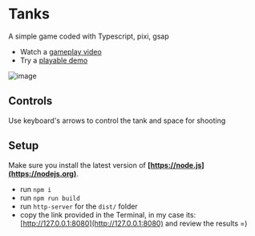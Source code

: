 # Tanks 
A simple game coded with Typescript, pixi, gsap
- Watch a [gameplay video](https://youtu.be/kB8tWcDALWU)
- Try a [playable demo](https://undimon.github.io/tanks)

 ![image](https://user-images.githubusercontent.com/51757450/103079326-4f455e80-45dc-11eb-8d09-3661275128dd.png)
## Controls
Use keyboard's arrows to control the tank and space for shooting
## Setup
Make sure you install the latest version of **[https://node.js](https://nodejs.org)**.
- run `npm i`
- run `npm run build`
- run `http-server` for the `dist/` folder
- copy the link provided in the Terminal, in my case its: [http://127.0.0.1:8080](http://127.0.0.1:8080) and review the results =)